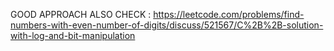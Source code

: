 GOOD APPROACH ALSO CHECK :
https://leetcode.com/problems/find-numbers-with-even-number-of-digits/discuss/521567/C%2B%2B-solution-with-log-and-bit-manipulation